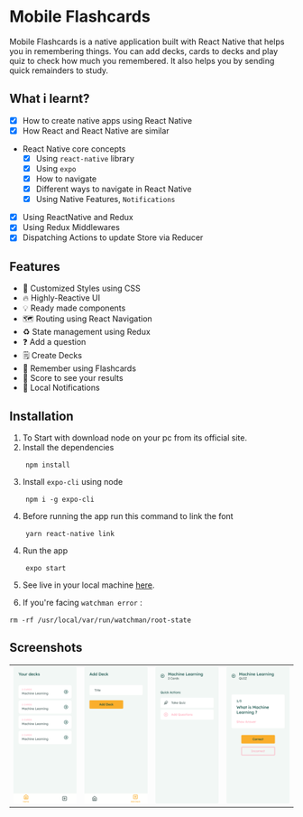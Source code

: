 # Mobile Flashcards

Mobile Flashcards is a native application built with React Native that helps you in remembering things. You can add decks, cards to decks and play quiz to check how much you remembered. It also helps you by sending quick remainders to study.

## What i learnt?

- [x] How to create native apps using React Native
- [x] How React and React Native are similar
- React Native core concepts
  - [x] Using `react-native` library
  - [x] Using `expo`
  - [x] How to navigate
  - [x] Different ways to navigate in React Native
  - [x] Using Native Features, `Notifications`
- [x] Using ReactNative and Redux
- [x] Using Redux Middlewares
- [x] Dispatching Actions to update Store via Reducer

## Features

- 🌟 Customized Styles using CSS
- 🔥 Highly-Reactive UI
- 💡 Ready made components
- 🗺️ Routing using React Navigation
- ♻️ State management using Redux
- ❓ Add a question
- 🗒️ Create Decks
- 🤔 Remember using Flashcards
- 🎁 Score to see your results
- 🔔 Local Notifications

## Installation

1. To Start with download node on your pc from its official site.
2. Install the dependencies

```
    npm install
```

3. Install `expo-cli` using node

```
    npm i -g expo-cli
```

4. Before running the app run this command to link the font

```
    yarn react-native link
```

4. Run the app

```
    expo start
```

5. See live in your local machine [here](http://localhost:19002/).

6. If you're facing `watchman error` :

```
rm -rf /usr/local/var/run/watchman/root-state
```

## Screenshots

|                           |                           |                           |                           |
| ------------------------- | ------------------------- | ------------------------- | ------------------------- |
| ![](./screenshots/01.png) | ![](./screenshots/02.png) | ![](./screenshots/03.png) | ![](./screenshots/04.png) |

